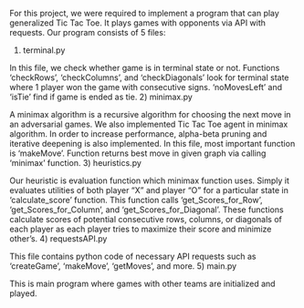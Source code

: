 For this project, we were required to implement a program that can play generalized Tic Tac Toe. It plays games with opponents via API with requests.
Our program consists of 5 files:
1) terminal.py

In this file, we check whether game is in terminal state or not. Functions ‘checkRows’, ‘checkColumns’, and ‘checkDiagonals’ look for terminal state where 1 player won the game with consecutive signs. ‘noMovesLeft’ and ‘isTie’ find if game is ended as tie.
2) minimax.py

A minimax algorithm is a recursive algorithm for choosing the next move in an adversarial games. We also implemented Tic Tac Toe agent in minimax algorithm. In order to increase performance, alpha-beta pruning and iterative deepening is also implemented. In this file, most important function is ‘makeMove’. Function returns best move in given graph via calling ‘minimax’ function.
3) heuristics.py

Our heuristic is evaluation function which minimax function uses. Simply it evaluates utilities of both player “X” and player “O” for a particular state in ‘calculate_score’ function. This function calls ‘get_Scores_for_Row’, ‘get_Scores_for_Column’, and ‘get_Scores_for_Diagonal’. These functions calculate scores of potential consecutive rows, columns, or diagonals of each player as each player tries to maximize their score and minimize other’s.
4) requestsAPI.py

This file contains python code of necessary API requests such as ‘createGame’, ‘makeMove’, ‘getMoves’, and more.
5) main.py

This is main program where games with other teams are initialized and played.
